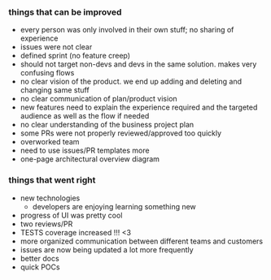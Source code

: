 
### things that can be improved

 - every person was only involved in their own stuff; no sharing of experience
 - issues were not clear
 - defined sprint (no feature creep)
 - should not target non-devs and devs in the same solution. makes very confusing flows
 - no clear vision of the product. we end up adding and deleting and changing same stuff
 - no clear communication of plan/product vision
 - new features need to explain the experience required and the targeted audience as well as the flow if needed
 - no clear understanding of the business project plan
 - some PRs were not properly reviewed/approved too quickly
 - overworked team
 - need to use issues/PR templates more
 - one-page architectural overview diagram

 
 ### things that went right
 + new technologies
     + developers are enjoying learning something new
 + progress of UI was pretty cool
 + two reviews/PR
 + TESTS coverage increased !!! <3
 + more organized communication between different teams and customers
 + issues are now being updated a lot more frequently
 + better docs
 + quick POCs
